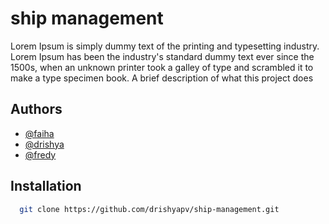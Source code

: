 
# ship management

Lorem Ipsum is simply dummy text of the printing and typesetting industry. Lorem Ipsum has been the industry's standard dummy text ever since the 1500s, when an unknown printer took a galley of type and scrambled it to make a type specimen book. 
A brief description of what this project does 


## Authors

- [@faiha](https://github.com/faihaaa)
- [@drishya](https://github.com/drishyapv)
- [@fredy](https://github.com/fredy)


## Installation



```bash
  git clone https://github.com/drishyapv/ship-management.git
  
```
    